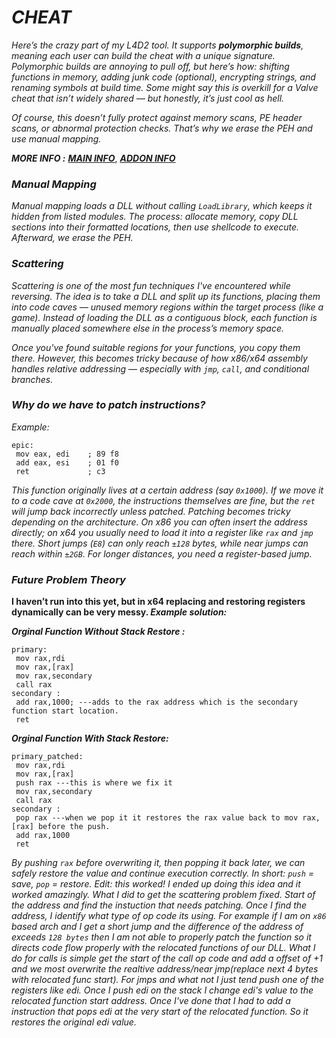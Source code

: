 # ***CHEAT***

*Here’s the crazy part of my L4D2 tool. It supports **polymorphic builds**, meaning each user can build the cheat with a unique signature. Polymorphic builds are annoying to pull off, but here’s how: shifting functions in memory, adding junk code (optional), encrypting strings, and renaming symbols at build time. Some might say this is overkill for a Valve cheat that isn’t widely shared — but honestly, it’s just cool as hell.*  

*Of course, this doesn’t fully protect against memory scans, PE header scans, or abnormal protection checks. That’s why we erase the PEH and use manual mapping.*  

***MORE INFO :*** [***MAIN INFO***](https://raw.githubusercontent.com/DestinyKubbyP/L4D2-Tool/blob/main/README.md), [***ADDON INFO***](https://github.com/DestinyKubbyP/L4D2-Tool/blob/main/main.md)


### ***Manual Mapping***

  

*Manual mapping loads a DLL without calling `LoadLibrary`, which keeps it hidden from listed modules. The process: allocate memory, copy DLL sections into their formatted locations, then use shellcode to execute. Afterward, we erase the PEH.*  

  
  
  
### ***Scattering***

*Scattering is one of the most fun techniques I've encountered while reversing. The idea is to take a DLL and split up its functions, placing them into code caves — unused memory regions within the target process (like a game). Instead of loading the DLL as a contiguous block, each function is manually placed somewhere else in the process’s memory space.*

*Once you've found suitable regions for your functions, you copy them there. However, this becomes tricky because of how x86/x64 assembly handles relative addressing — especially with `jmp`, `call`, and conditional branches.*  

  



### ***Why do we have to patch instructions?***




*Example:*  



```assembly
epic:
 mov eax, edi    ; 89 f8
 add eax, esi    ; 01 f0
 ret             ; c3
```

*This function originally lives at a certain address (say `0x1000`). If we move it to a code cave at `0x2000`, the instructions themselves are fine, but the `ret` will jump back incorrectly unless patched. Patching becomes tricky depending on the architecture. On x86 you can often insert the address directly; on x64 you usually need to load it into a register like `rax` and `jmp` there. Short jumps (`E8`) can only reach `±128` bytes, while near jumps can reach within `±2GB`. For longer distances, you need a register-based jump.*  

  
  


### ***Future Problem Theory***

**I haven’t run into this yet, but in x64 replacing and restoring registers dynamically can be very messy. *Example solution:***



***Orginal Function Without Stack Restore :***



```assembly
primary:
 mov rax,rdi 
 mov rax,[rax]
 mov rax,secondary
 call rax 
secondary :
 add rax,1000; ---adds to the rax address which is the secondary function start location. 
 ret
```



***Orginal Function With Stack Restore:***



```assembly
primary_patched:
 mov rax,rdi 
 mov rax,[rax]
 push rax ---this is where we fix it
 mov rax,secondary
 call rax 
secondary :
 pop rax ---when we pop it it restores the rax value back to mov rax,[rax] before the push.
 add rax,1000
 ret
```


*By pushing `rax` before overwriting it, then popping it back later, we can safely restore the value and continue execution correctly. In short: `push` = save, `pop` = restore. Edit: this worked! I ended up doing this idea and it worked amazingly. What I did to get the scattering problem fixed. Start of the address and find the instuction that needs patching. Once I find the address, I identify what type of op code its using. For example if I am on `x86` based arch and I get a short jump and the difference of the address of exceeds `128 bytes` then I am not able to properly patch the function so it directs code flow properly with the relocated functions of our DLL. What I do for calls is simple get the start of the call op code and add a offset of +1 and we most overwrite the realtive address/near jmp(replace next 4 bytes with relocated func start). For jmps and what not I just tend push one of the registers like edi. Once I push edi on the stack I change edi's value to the relocated function start address. Once I've done that I had to add a instruction that pops edi at the very start of the relocated function. So it restores the original edi value.*
